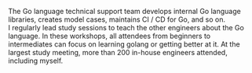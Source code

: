 The Go language technical support team develops internal Go language libraries, creates model cases, maintains CI / CD for Go, and so on.  
I regularly lead study sessions to teach the other engineers about the Go language. In these workshops, all attendees from beginners to intermediates can focus on learning golang or getting better at it. At the largest study meeting, more than 200 in-house engineers attended, including myself.  
